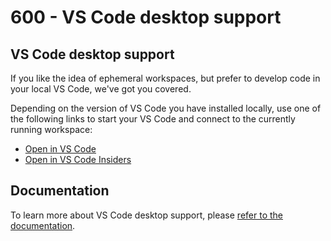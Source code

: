 # 600 - VS Code desktop support

## VS Code desktop support

If you like the idea of ephemeral workspaces, but prefer to develop code in your local VS Code, we've got you covered.

Depending on the version of VS Code you have installed locally, use one of the following links to start your VS Code and connect to the currently running workspace:

- [Open in VS Code](command:gitpod.openInStable)
- [Open in VS Code Insiders](command:gitpod.openInInsiders)

## Documentation

To learn more about VS Code desktop support, please [refer to the documentation](https://www.gitpod.io/docs/develop/vscode-desktop-support).
